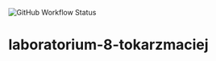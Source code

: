 ![GitHub Workflow Status](https://img.shields.io/github/workflow/status/TestowanieAutomatyczneUG/laboratorium-8-tokarzmaciej/Pylint?style=plastic)
# laboratorium-8-tokarzmaciej
